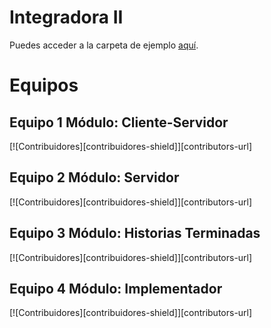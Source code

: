 # Integradora II
Puedes acceder a la carpeta de ejemplo [aquí](ruta/a/la/carpeta).

# Equipos
## Equipo 1 Módulo: Cliente-Servidor
[![Contribuidores][contribuidores-shield]][contributors-url]
## Equipo 2 Módulo: Servidor
[![Contribuidores][contribuidores-shield]][contributors-url]
## Equipo 3 Módulo: Historias Terminadas
[![Contribuidores][contribuidores-shield]][contributors-url]
## Equipo 4 Módulo: Implementador
[![Contribuidores][contribuidores-shield]][contributors-url]
